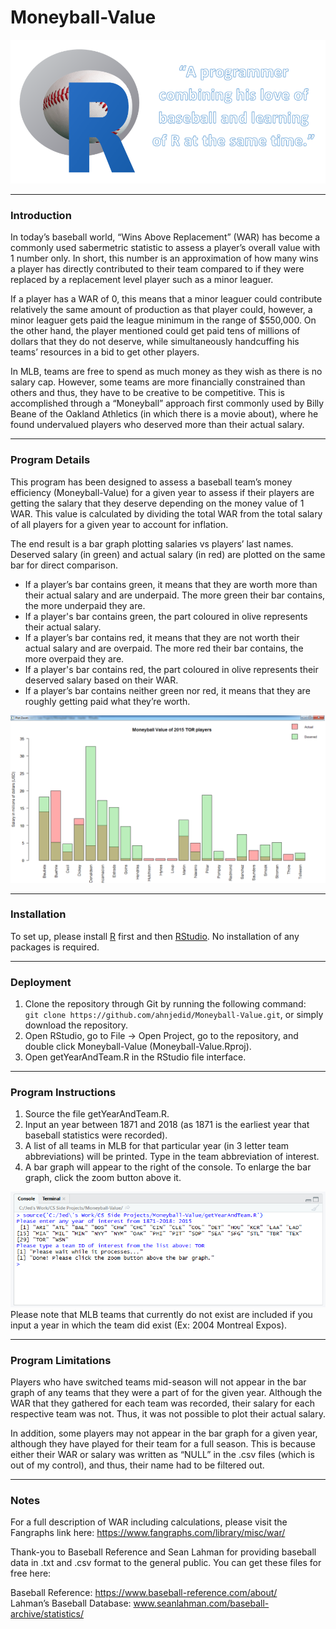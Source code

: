# Moneyball-Value
<kbd>
    <img src="https://github.com/ahnjedid/Moneyball-Value/blob/master/screenshots/coverPhoto.png">
</kbd>

<hr>

### Introduction
In today’s baseball world, “Wins Above Replacement” (WAR) has become a commonly used sabermetric statistic to assess a player’s overall value with 1 number only.   In short, this number is an approximation of how many wins a player has directly contributed to their team compared to if they were replaced by a replacement level player such as a minor leaguer.

If a player has a WAR of 0, this means that a minor leaguer could contribute relatively the same amount of production as that player could, however, a minor leaguer gets paid the league minimum in the range of $550,000.  On the other hand, the player mentioned could get paid tens of millions of dollars that they do not deserve, while simultaneously handcuffing his teams’ resources in a bid to get other players.

In MLB, teams are free to spend as much money as they wish as there is no salary cap.  However, some teams are more financially constrained than others and thus, they have to be creative to be competitive.  This is accomplished through a “Moneyball” approach first commonly used by Billy Beane of the Oakland Athletics (in which there is a movie about), where he found undervalued players who deserved more than their actual salary.

<hr>

### Program Details
This program has been designed to assess a baseball team’s money efficiency (Moneyball-Value) for a given year to assess if their players are getting the salary that they deserve depending on the money value of 1 WAR.  This value is calculated by dividing the total WAR from the total salary of all players for a given year to account for inflation.

The end result is a bar graph plotting salaries vs players’ last names. Deserved salary (in green) and actual salary (in red) are plotted on the same bar for direct comparison.

<ul>
    <li>If a player’s bar contains green, it means that they are worth more than their actual salary and are underpaid. The more green their bar contains, the more underpaid they are.</li>
    <li>If a player's bar contains green, the part coloured in olive represents their actual salary.</li>
    <li>If a player’s bar contains red, it means that they are not worth their actual salary and are overpaid.  The more red their bar contains, the more overpaid they are.</li>
    <li>If a player's bar contains red, the part coloured in olive represents their deserved salary based on their WAR.</li>
    <li>If a player’s bar contains neither green nor red, it means that they are roughly getting paid what they’re worth.</li>
</ul>

<kbd>
    <img src="https://github.com/ahnjedid/Moneyball-Value/blob/master/screenshots/barGraphScreenshot.png">
</kbd>

<hr>

### Installation
To set up, please install <a href="https://cran.r-project.org/">R</a> first and then <a href="https://www.rstudio.com/products/rstudio/download/">RStudio</a>. No installation of any packages is required.

<hr>

### Deployment
1. Clone the repository through Git by running the following command:<br>
`git clone https://github.com/ahnjedid/Moneyball-Value.git`, or simply download the repository.
2. Open RStudio, go to File -> Open Project, go to the repository, and double click Moneyball-Value (Moneyball-Value.Rproj).
3. Open getYearAndTeam.R in the RStudio file interface.

<hr>

### Program Instructions
1. Source the file getYearAndTeam.R. 
2. Input an year between 1871 and 2018 (as 1871 is the earliest year that baseball statistics were recorded).
3. A list of all teams in MLB for that particular year (in 3 letter team abbreviations) will be printed. Type in the team abbreviation of interest. 
4. A bar graph will appear to the right of the console.  To enlarge the bar graph, click the zoom button above it.

<kbd>
    <img src="https://github.com/ahnjedid/Moneyball-Value/blob/master/screenshots/inputScreenshot.png">
</kbd>
<br>
Please note that MLB teams that currently do not exist are included if you input a year in which the team did exist (Ex: 2004 Montreal Expos).

<hr>

### Program Limitations
Players who have switched teams mid-season will not appear in the bar graph of any teams that they were a part of for the given year.  Although the WAR that they gathered for each team was recorded, their salary for each respective team was not. Thus, it was not possible to plot their actual salary.

In addition, some players may not appear in the bar graph for a given year, although they have played for their team for a full season.  This is because either their WAR or salary was written as “NULL” in the .csv files (which is out of my control), and thus, their name had to be filtered out.

<hr>

### Notes
For a full description of WAR including calculations, please visit the Fangraphs link here: https://www.fangraphs.com/library/misc/war/

Thank-you to Baseball Reference and Sean Lahman for providing baseball data in .txt and .csv format to the general public.  You can get these files for free here:

Baseball Reference: https://www.baseball-reference.com/about/  
Lahman’s Baseball Database: www.seanlahman.com/baseball-archive/statistics/ 

